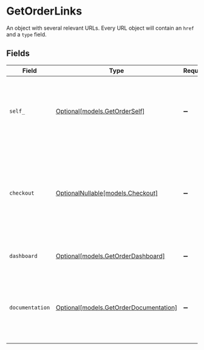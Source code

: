 # GetOrderLinks

An object with several relevant URLs. Every URL object will contain an `href` and a `type` field.


## Fields

| Field                                                                                                      | Type                                                                                                       | Required                                                                                                   | Description                                                                                                |
| ---------------------------------------------------------------------------------------------------------- | ---------------------------------------------------------------------------------------------------------- | ---------------------------------------------------------------------------------------------------------- | ---------------------------------------------------------------------------------------------------------- |
| `self_`                                                                                                    | [Optional[models.GetOrderSelf]](../models/getorderself.md)                                                 | :heavy_minus_sign:                                                                                         | In v2 endpoints, URLs are commonly represented as objects with an `href` and `type` field.                 |
| `checkout`                                                                                                 | [OptionalNullable[models.Checkout]](../models/checkout.md)                                                 | :heavy_minus_sign:                                                                                         | The URL your customer should visit to make the payment. This is where you should redirect the customer to. |
| `dashboard`                                                                                                | [Optional[models.GetOrderDashboard]](../models/getorderdashboard.md)                                       | :heavy_minus_sign:                                                                                         | Direct link to the order in the Mollie dashboard.                                                          |
| `documentation`                                                                                            | [Optional[models.GetOrderDocumentation]](../models/getorderdocumentation.md)                               | :heavy_minus_sign:                                                                                         | In v2 endpoints, URLs are commonly represented as objects with an `href` and `type` field.                 |
